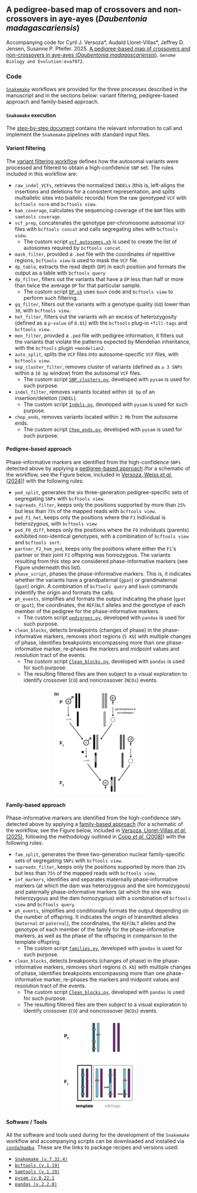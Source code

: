 ## A pedigree-based map of crossovers and non-crossovers in aye-ayes (*Daubentonia madagascariensis*)

Accompanying code for Cyril J. Versoza*, Audald Lloret-Villas*, Jeffrey D. Jensen, Susanne P. Pfeifer. 2025. [A pedigree-based map of crossovers and non-crossovers in aye-ayes (*Daubentonia madagascariensis*)](https://doi.org/10.1093/gbe/evaf072). `Genome Biology and Evolution:evaf072`.

### Code

[`Snakemake`](https://snakemake.readthedocs.io/en/stable/) workflows are provided for the three processes described in the manuscript and in the sections below: variant filtering, pedigree-based approach and family-based approach.

#### `Snakemake` execution

The [step-by-step document](Step-by-step.md) contains the relevant information to call and implement the `Snakemake` pipelines with standard input files.

#### Variant filtering

The [variant filtering workflow](Snakepit/Variant_filtering/) defines how the autosomal variants were processed and filtered to obtain a high-confidence `SNP` set. The rules included in this workflow are:

- `raw_indel_VCFs`, retrieves the normalized `INDELs` (this is, left-aligns the insertions and deletions for a consistent representation, and splits multiallelic sites into biallelic records) from the raw genotyped `VCF` with `bcftools norm` and `bcftools view`.
- `bam_coverage`, calculates the sequencing coverage of the `BAM` files with `samtools coverage`.
- `vcf_prep`, concatenates the genotype per-chromosome autosomal `VCF` files with `bcftools concat` and calls segregating sites with `bcftools view`.
    - The custom script [`vcf_autosomes.sh`](Snakepit/Variant_filtering/scripts/vcf_autosomes.sh) is used to create the list of autosomes required by `bcftools concat`.
- `mask_filter`, provided a `.bed` file with the coordinates of repetitive regions, `bcftools view` is used to mask the `VCF` file.
- `dp_table`, extracts the read depth (`DP`) in each position and formats the output as a table with `bcftools query`
- `dp_filter`, filters out the variants that have a `DP` less than half or more than twice the average `DP` for that particular sample.
    - The custom script [`DP.sh`](Snakepit/Variant_filtering/scripts/DP.sh) uses `bash` code and `bcftools view` to perform such filtering.
- `gq_filter`, filters out the variants with a genotype quality (`GQ`) lower than `30`, with `bcftools view`.
- `het_filter`, filters out the variants wih an excess of heterozygosity (defined as a `p-value` of `0.01`) with the `bcftools` plug-in `+fill-tags` and `bcftools view`.
- `men_filter`, provded a `.ped` file with pedigree information, it filters out the variants that violate the patterns expected by Mendelian inheritance, with the `bcftools` plugin `+mendelian2`.
- `auto_split`, splits the `VCF` files into autosome-specific `VCF` files, with `bcftools view`.
- `snp_cluster_filter`, removes cluster of variants (defined as `≥ 3 SNPs` within a `10 bp` window) from the autosomal `VCF` files.
    - The custom script [`SNP_clusters.py`](Snakepit/Variant_filtering/scripts/SNP_clusters.py), developed with `pysam` is used for such purpose.
- `indel_filter`, removes variants located within `10 bp` of an insertion/deletion (`INDEL`).
    - The custom script [`Indels.py`](Snakepit/Variant_filtering/scripts/Indels.py), developed with `pysam` is used for such purpose.
- `chop_ends`, removes variants located within `2 Mb` from the autosome ends.
    - The custom script [`Chop_ends.py`](Snakepit/Variant_filtering/scripts/Chop_ends.py), developed with `pysam` is used for such purpose.

#### Pedigree-based approach

Phase-informative markers are identified from the high-confidence `SNPs` detected above by applying a [pedigree-based approach](Snakepit/Pedigree_approach/) (for a schematic of the workflow, see the Figure below, included in [Versoza, Weiss *et al.* (2024)](https://academic.oup.com/gbe/article/16/1/evad223/7459156)) with the following rules:

- `ped_split`, generates the six three-generation pedigree-specific sets of segregating `SNPs` with `bcftools view`.
- `supreads_filter`, keeps only the positions supported by more than `25%` but less than `75%` of the mapped reads with `bcftools view`.
- `ped_F1_het`, keeps only the positions where the `F1` individual is heterozygous, with `bcftools view`
- `ped_F0_diff`, keeps only the positions where the `F0` individuals (parents) exhibited non-identical genotypes, with a combination of `bcftools view` and `bcftools sort`.
- `partner_F2_hom_ped`, keeps only the positions where either the `F1`'s partner or their joint `F2` offspring was homozygous. The variants resulting from this step are considered phase-informative markers (see Figure underneath this list).
- `phase_script`, phases the phase-informative markers. This is, it indicates whether the variants have a grandpaternal (`gpat`) or grandmaternal (`gpat`) origin. A combination of `bcftools query` and `bash` commands indentify the origin and formats the calls.
- `ph_events`, simplifies and formats the output indicating the phase (`gpat` or `gpat`), the coordinates, the `REF`/`ALT` alleles and the genotype of each member of the pedigree for the phase-informative markers.
    - The custom script [`pedigrees.py`](Snakepit/Pedigree_approach/scripts/pedigrees.py), developed with `pandas` is used for such purpose.
- `clean_blocks`, detects breakpoints (changes of phase) in the phase-informative markers, removes short regions (`5 Kb`) with multiple changes of phase, identifies breakpoints encompassing more than one phase-informative marker, re-phases the markers and midpoint values and resolution tract of the events.
    - The custom script [`Clean_blocks.py`](Snakepit/Pedigree_approach/scripts/Clean_blocks.py), developed with `pandas` is used for such purpose.
    - The resulting filtered files are then subject to a visual exploration to identify crossover (`CO`) and noncrossover (`NCOs`) events.

<div align="center">
  <img src="Images/Pedigree.png" alt="Schematic of the pedigree-based workflow" width="250">
</div>

#### Family-based approach

Phase-informative markers are identified from the high-confidence `SNPs` detected above by applying a [family-based approach](Snakepit/Family_approach/) (for a schematic of the workflow, see the Figure below, included in [Versoza, Lloret-Villas *et al.* (2025)](https://www.biorxiv.org/content/10.1101/2024.11.08.622675v1), following the methodology outlined in [Coop *et al.* (2008)](https://pubmed.ncbi.nlm.nih.gov/18239090/)) with the following rules:

- `fam_split`, generates the three two-generation nuclear family-specific sets of segregating `SNPs` with `bcftools view`.
- `supreads_filter`, keeps only the positions supported by more than `25%` but less than `75%` of the mapped reads with `bcftools view`.
- `inf_markers`, identifies and separates maternally phase-informative markers (at which the dam was heterozygous and the sire homozygous) and paternally phase-informative markers (at which the sire was heterozygous and the dam homozygous) with a combination of `bcftools view` and `bcftools query`.
- `ph_events`, simplifies and conditionally formats the output depending on the number of offspring. It indicates the origin of transmitted alleles (`maternal` or `paternal`), the coordinates, the `REF`/`ALT` alleles and the genotype of each member of the family for the phase-informative markers, as well as the phase of the offspring in comparison to the template offspring.
    - The custom script [`families.py`](Snakepit/Family_approach/scripts/families.py), developed with `pandas` is used for such purpose.
- `clean_blocks`, detects breakpoints (changes of phase) in the phase-informative markers, removes short regions (`5 Kb`) with multiple changes of phase, identifies breakpoints encompassing more than one phase-informative marker, re-phases the markers and midpoint values and resolution tract of the events.
    - The custom script [`Clean_blocks.py`](Snakepit/Family_approach/scripts/Clean_blocks.py), developed with `pandas` is used for such purpose.
    - The resulting filtered files are then subject to a visual exploration to identify crossover (`CO`) and noncrossover (`NCOs`) events.

<div align="center">
  <img src="Images/Family.png" alt="Schematic of the family-based workflow" width="200">
</div>

#### Software / Tools

All the software and tools used during for the development of the `Snakemake` workflow and accompanying scripts can be downloaded and installed via [`conda`/`mamba`](https://anaconda.org/anaconda/conda). These are the links to package recipes and versions used:

- [`Snakemake (v.7.32.4)`](https://anaconda.org/bioconda/snakemake)
- [`bcftools (v.1.19)`](https://anaconda.org/bioconda/bcftools)
- [`Samtools (v.1.19)`](https://anaconda.org/bioconda/samtools)
- [`pysam (v.0.22.1`](https://anaconda.org/bioconda/pysam)
- [`pandas (v.2.2.0)`](https://anaconda.org/conda-forge/pandas)